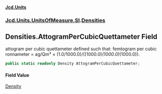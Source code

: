 #### [Jcd.Units](index.md 'index')
### [Jcd.Units.UnitsOfMeasure.SI](Jcd.Units.UnitsOfMeasure.SI.md 'Jcd.Units.UnitsOfMeasure.SI').[Densities](Densities.md 'Jcd.Units.UnitsOfMeasure.SI.Densities')

## Densities.AttogramPerCubicQuettameter Field

attogram per cubic quettameter defined such that: femtogram per cubic ronnameter = ag/Qm³ × (1.0/1000.0)/((1000.0)*(1000.0)*(1000.0)).

```csharp
public static readonly Density AttogramPerCubicQuettameter;
```

#### Field Value
[Density](Density.md 'Jcd.Units.UnitTypes.Density')